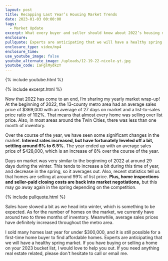 ```yaml
---
layout: post
title: Recapping Last Year’s Housing Market Trends
date: 2023-01-03 00:00:00
tags:
  - Market Update
excerpt: What every buyer and seller should know about 2022’s housing market.
enclosure:
pullquote: Experts are anticipating that we will have a healthy spring market.
enclosure_type: video/mp4
enclosure_time:
use_youtube_image: false
youtube_alternate_image: /uploads/12-19-22-nicole-yt.jpg
youtube_code: IaFglMydkzY
---
```

{% include youtube.html %}

{% include excerpt.html %}

Now that 2022 has come to an end, I’m sharing my yearly market wrap-up\! At the beginning of 2022, the 13-county metro area had an average sales price of $369,000 with an average of 27 days on market and a list-to-sales price ratio of 102%. That means that almost every home was selling over list price. Also, in most areas around the Twin Cities, there was less than one month of inventory.&nbsp;

Over the course of the year, we have seen some significant changes in the market. **Interest rates increased, but have fortunately leveled off a bit, settling around 6% to 6.5%.** The year ended up with an average sales price of $428,000, which is an increase of 8% over the course of the year.&nbsp;

Days on market was very similar to the beginning of 2022 at around 29 days during the winter. This tends to increase a bit during this time of year, and decrease in the spring, so it averages out. Also, recent statistics tell us that homes are selling at around 99% of list price. **Plus, home inspections and seller-paid closing costs are back into market negotiations,** but this may go away again in the spring depending on the competition.

{% include pullquote.html %}

Sales have slowed a bit as we head into winter, which is something to be expected. As for the number of homes on the market, we currently have around two to three months of inventory. Meanwhile, average sales prices have definitely increased throughout the metro area.

I sold many homes last year for under $300,000, and it is still possible for a first-time home buyer to find affordable homes. Experts are anticipating that we will have a healthy spring market. If you have buying or selling a home on your 2023 bucket list, I would love to help you out. If you need anything real estate related, please don't hesitate to call or email me.